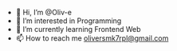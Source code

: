 - 👋 Hi, I’m @Oliv-e
- 👀 I’m interested in Programming
- 🌱 I’m currently learning Frontend Web
- 📫 How to reach me oliversmk7rpl@gmail.com

<!---
Oliv-e/Oliv-e is a ✨ special ✨ repository because its `README.md` (this file) appears on your GitHub profile.
You can click the Preview link to take a look at your changes.
--->
